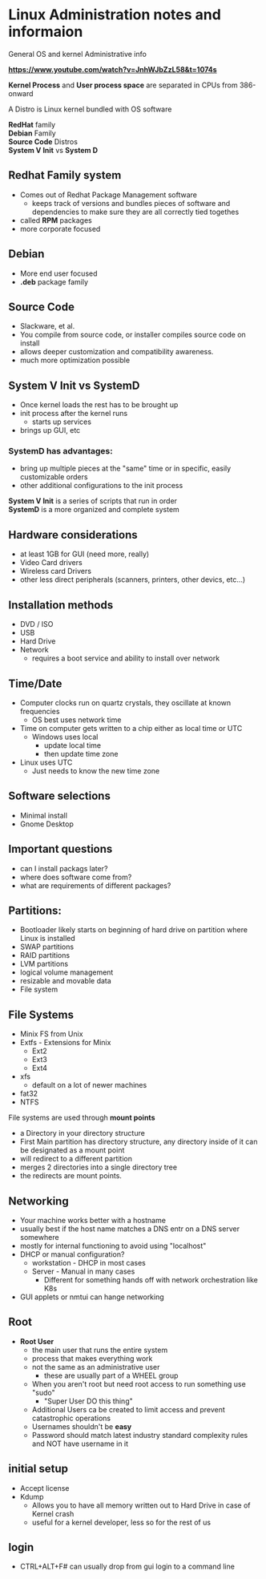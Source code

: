 # Linux Administration notes and informaion

General OS and kernel Administrative info  
  
**https://www.youtube.com/watch?v=JnhWJbZzL58&t=1074s**

**Kernel Process** and **User process space** are separated in CPUs from 386-onward

A Distro is Linux kernel bundled with OS software

**RedHat** family  
**Debian** Family  
**Source Code** Distros  
**System V Init** vs **System D**  

## Redhat Family system

- Comes out of Redhat Package Management software
  - keeps track of versions and bundles pieces of software and dependencies to make sure they are all correctly tied togethes
- called **RPM** packages
- more corporate focused
  
## Debian

- More end user focused
- **.deb** package family

## Source Code

- Slackware, et al.
- You compile from source code, or installer compiles source code on install
- allows deeper customization and compatibility awareness.
- much more optimization possible

## System V Init vs SystemD

- Once kernel loads the rest has to be brought up
- init process after the kernel runs
  - starts up services
- brings up GUI, etc

### SystemD has advantages:

- bring up multiple pieces at the "same" time or in specific, easily customizable orders
- other additional configurations to the init process

**System V Init** is a series of scripts that run in order  
**SystemD** is a more organized and complete system

## Hardware considerations

- at least 1GB for GUI (need more, really)
- Video Card drivers
- Wireless card Drivers
- other less direct peripherals (scanners, printers, other devics, etc...)

## Installation methods

- DVD / ISO
- USB
- Hard Drive
- Network
  - requires a boot service and ability to install over network
  
## Time/Date

- Computer clocks run on quartz crystals, they oscillate at known frequencies
  - OS best uses network time
- Time on computer gets written to a chip either as local time or UTC
  - Windows uses local
    - update local time
    - then update time zone
- Linux uses UTC
  - Just needs to know the new time zone

## Software selections

- Minimal install
- Gnome Desktop

## Important questions

- can I install packags later?
- where does software come from?
- what are requirements of different packages?

## Partitions:

- Bootloader likely starts on beginning of hard drive on partition where Linux is installed
- SWAP partitions
- RAID partitions
- LVM partitions
- logical volume management
- resizable and movable data
- File system

## File Systems

- Minix FS from Unix
- Extfs - Extensions for Minix
  - Ext2
  - Ext3
  - Ext4
- xfs
  - default on a lot of newer machines
- fat32
- NTFS

 File systems are used through **mount points**

- a Directory in your directory structure
- First Main partition has directory structure, any directory inside of it can be designated as a mount point
- will redirect to a different partition
- merges 2 directories into a single directory tree
- the redirects are mount points.
  
## Networking

- Your machine works better with a hostname
- usually best if the host name matches a DNS entr on a DNS server somewhere
- mostly for internal functioning to avoid using "localhost"
- DHCP or manual configuration?
  - workstation - DHCP in most cases
  - Server - Manual in many cases
    - Different for something hands off with network orchestration like K8s
- GUI applets or nmtui can hange networking
  
## Root

- **Root User**
  - the main user that runs the entire system
  - process that makes everything work
  - not the same as an administrative user
    - these are usually part of a WHEEL group
  - When you aren't root but need root access to run something use "sudo"
    - "Super User DO this thing"
  - Additional Users ca be created to limit access and prevent catastrophic operations
  - Usernames shouldn't be **easy**
  - Password should match latest industry standard complexity rules and NOT have username in it
  
## initial setup

- Accept license
- Kdump
  - Allows you to have all memory written out to Hard Drive in case of Kernel crash
  - useful for a kernel developer, less so for the rest of us
  
## login

- CTRL+ALT+F# can usually drop from gui login to a command line
